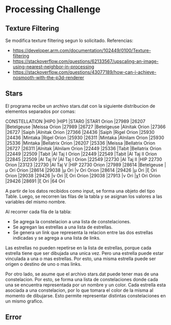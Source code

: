 # Processing Challenge

## Texture Filtering

Se modifica texture filtering segun lo solicitado. Referencias:
- https://developer.arm.com/documentation/102449/0100/Texture-filtering
- https://stackoverflow.com/questions/62133567/upscaling-an-image-using-nearest-neighbor-in-processing
- https://stackoverflow.com/questions/43077189/how-can-i-achieve-nosmooth-with-the-p3d-renderer

## Stars

El programa recibe un archivo stars.dat con la siguiente distribucion de elementos separados por comas:

CONSTELLATION |HIP0	  |HIP1			|STAR0						|STAR1
Orion 				|27989	|26207	  |Betelgeuse			  |Meissa
Orion 				|27989	|26727	  |Betelgeuse			  |Alnitak
Orion 				|27366	|26727		|Saiph						|Alnitak
Orion 				|27366	|24436		|Saiph						|Rigel
Orion 				|25930	|24436		|Mintaka					|Rigel
Orion 				|25930	|26311		|Mintaka					|Alnilam
Orion				  |25930	|25336		|Mintaka					|Bellatrix
Orion				  |26207	|25336		|Meissa						|Bellatrix
Orion				  |26727	|26311		|Alnitak					|Alnilam
Orion				  |22449	|25336		|Tabit						|Bellatrix
Orion				  |22449	|22509		|Tabit						|Al Taj I
Orion				  |22449	|22549		|Tabit						|Al Taj II
Orion				  |22845	|22509		|Al Taj IV				|Al Taj I
Orion				  |22549	|22730		|Al Taj II				|HIP 22730
Orion				  |23123	|22730		|Al Taj V					|HIP 22730
Orion				  |27989	|28614		|Betelgeuse				|μ Ori
Orion				  |28614	|29038		|μ Ori						|ν Ori
Orion				  |28614	|29426		|μ Ori						|ξ Ori
Orion				  |29038	|29426		|ν Ori						|ξ Ori
Orion				  |29038	|27913		|ν Ori						|χ1 Ori
Orion				  |29426	|28691		|ξ Ori						|64 Ori

A partir de los datos recibidos como input, se forma una objeto del tipo Table.
Luego, se recorren las filas de la tabla y se asignan los valores a las variables del mismo nombre.

Al recorrer cada fila de la tabla:
- Se agrega la constelacion a una lista de constelaciones.
- Se agregan las estrellas a una lista de estrellas.
- Se genera un link que representa la relacion entre las dos estrellas indicadas y se agrega a una lista de links.

Las estrellas no pueden repetirse en la lista de estrellas, porque cada estrella tiene que ser dibujada una unica vez. Pero una estrella puede estar vinculada a una o mas estrellas. Por esto, una misma estrella puede ser origen o destino de uno o mas links.

Por otro lado, se asume que el archivo stars.dat puede tener mas de una constelacion. Por esto, se forma una lista de constelaciones donde cada una se encuentra representada por un nombre y un color. Cada estrella esta asociada a una constelacion, por lo que tomara el color de la misma al momento de dibujarse. Esto permite representar distintas constelaciones en un mismo grafico.

## Error


